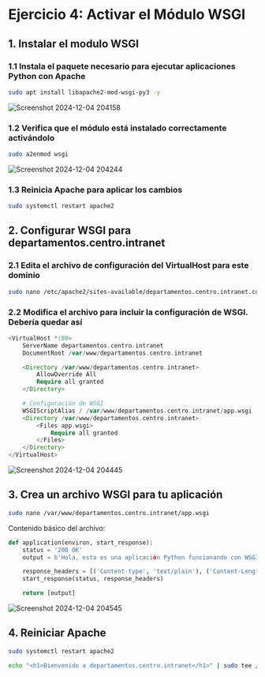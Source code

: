 # Ejercicio 4: Activar el Módulo WSGI
## 1. Instalar el modulo WSGI
### 1.1 Instala el paquete necesario para ejecutar aplicaciones Python con Apache
```bash
sudo apt install libapache2-mod-wsgi-py3 -y
```
![Screenshot 2024-12-04 204158](https://github.com/user-attachments/assets/1ebedd6c-09cd-449b-95bf-ebf11eb987b5)

### 1.2 Verifica que el módulo está instalado correctamente activándolo
```bash
sudo a2enmod wsgi
```
![Screenshot 2024-12-04 204244](https://github.com/user-attachments/assets/38950545-12c5-412e-b31c-de10d8858b97)

### 1.3 Reinicia Apache para aplicar los cambios
```bash
sudo systemctl restart apache2
```
## 2. Configurar WSGI para departamentos.centro.intranet
### 2.1 Edita el archivo de configuración del VirtualHost para este dominio
```bash
sudo nano /etc/apache2/sites-available/departamentos.centro.intranet.conf
```
### 2.2 Modifica el archivo para incluir la configuración de WSGI. Debería quedar así
```php
<VirtualHost *:80>
    ServerName departamentos.centro.intranet
    DocumentRoot /var/www/departamentos.centro.intranet

    <Directory /var/www/departamentos.centro.intranet>
        AllowOverride All
        Require all granted
    </Directory>

    # Configuración de WSGI
    WSGIScriptAlias / /var/www/departamentos.centro.intranet/app.wsgi
    <Directory /var/www/departamentos.centro.intranet>
        <Files app.wsgi>
            Require all granted
        </Files>
    </Directory>
</VirtualHost>
```
![Screenshot 2024-12-04 204445](https://github.com/user-attachments/assets/cb7f045e-d834-4109-a6b0-8cb35d992b7f)

## 3. Crea un archivo WSGI para tu aplicación
```bash
sudo nano /var/www/departamentos.centro.intranet/app.wsgi
```
Contenido básico del archivo:
```python
def application(environ, start_response):
    status = '200 OK'
    output = b'Hola, esta es una aplicación Python funcionando con WSGI.'

    response_headers = [('Content-type', 'text/plain'), ('Content-Length', str(len(output)))]
    start_response(status, response_headers)

    return [output]
```
![Screenshot 2024-12-04 204545](https://github.com/user-attachments/assets/587b0b54-b442-47a9-8992-6a4ab2076120)

## 4. Reiniciar Apache
```bash
sudo systemctl restart apache2
```
```bash
echo "<h1>Bienvenido a departamentos.centro.intranet</h1>" | sudo tee /var/www/departamentos.centro.intranet/index.html
```
